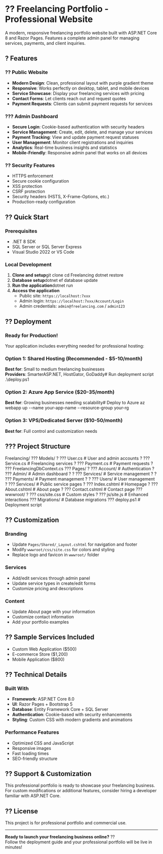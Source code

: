 # ?? Freelancing Portfolio - Professional Website

A modern, responsive freelancing portfolio website built with ASP.NET Core 8 and Razor Pages. Features a complete admin panel for managing services, payments, and client inquiries.

## ? Features

### ?? Public Website
- **Modern Design**: Clean, professional layout with purple gradient theme
- **Responsive**: Works perfectly on desktop, tablet, and mobile devices
- **Service Showcase**: Display your freelancing services with pricing
- **Contact Forms**: Let clients reach out and request quotes
- **Payment Requests**: Clients can submit payment requests for services

### ??? Admin Dashboard
- **Secure Login**: Cookie-based authentication with security headers
- **Service Management**: Create, edit, delete, and manage your services
- **Payment Tracking**: View and update payment request statuses
- **User Management**: Monitor client registrations and inquiries
- **Analytics**: Real-time business insights and statistics
- **Mobile-Friendly**: Responsive admin panel that works on all devices

### ?? Security Features
- HTTPS enforcement
- Secure cookie configuration
- XSS protection
- CSRF protection
- Security headers (HSTS, X-Frame-Options, etc.)
- Production-ready configuration

## ?? Quick Start

### Prerequisites
- .NET 8 SDK
- SQL Server or SQL Server Express
- Visual Studio 2022 or VS Code

### Local Development
1. **Clone and setup**git clone <your-repo>
cd Freelancing
dotnet restore
2. **Database setup**dotnet ef database update
3. **Run the application**dotnet run
4. **Access the application**
   - Public site: `https://localhost:7xxx`
   - Admin login: `https://localhost:7xxx/Account/Login`
   - Admin credentials: `admin@freelancing.com` / `admin123`

## ?? Deployment

### Ready for Production!
Your application includes everything needed for professional hosting:

### Option 1: Shared Hosting (Recommended - $5-10/month)
**Best for**: Small to medium freelancing businesses  
**Providers**: SmarterASP.NET, HostGator, GoDaddy# Run deployment script
.\deploy.ps1
### Option 2: Azure App Service ($20-35/month)
**Best for**: Growing businesses needing scalability# Deploy to Azure
az webapp up --name your-app-name --resource-group your-rg
### Option 3: VPS/Dedicated Server ($10-50/month)
**Best for**: Full control and customization needs

## ??? Project Structure
Freelancing/
??? Models/
?   ??? User.cs              # User and admin accounts
?   ??? Service.cs           # Freelancing services
?   ??? Payment.cs           # Payment requests
?   ??? FreelancingDbContext.cs
??? Pages/
?   ??? Account/             # Authentication
?   ??? Admin/               # Admin dashboard
?   ?   ??? Services/        # Service management
?   ?   ??? Payments/        # Payment management
?   ?   ??? Users/           # User management
?   ??? Services/            # Public service pages
?   ??? Index.cshtml         # Homepage
?   ??? About.cshtml         # About page
?   ??? Contact.cshtml       # Contact page
??? wwwroot/
?   ??? css/site.css         # Custom styles
?   ??? js/site.js           # Enhanced interactions
??? Migrations/              # Database migrations
??? deploy.ps1               # Deployment script
## ?? Customization

### Branding
- Update `Pages/Shared/_Layout.cshtml` for navigation and footer
- Modify `wwwroot/css/site.css` for colors and styling
- Replace logo and favicon in `wwwroot/` folder

### Services
- Add/edit services through admin panel
- Update service types in create/edit forms
- Customize pricing and descriptions

### Content
- Update About page with your information
- Customize contact information
- Add your portfolio examples

## ?? Sample Services Included
- Custom Web Application ($500)
- E-commerce Store ($1,200)
- Mobile Application ($800)

## ?? Technical Details

### Built With
- **Framework**: ASP.NET Core 8.0
- **UI**: Razor Pages + Bootstrap 5
- **Database**: Entity Framework Core + SQL Server
- **Authentication**: Cookie-based with security enhancements
- **Styling**: Custom CSS with modern gradients and animations

### Performance Features
- Optimized CSS and JavaScript
- Responsive images
- Fast loading times
- SEO-friendly structure

## ?? Support & Customization

This professional portfolio is ready to showcase your freelancing business. For custom modifications or additional features, consider hiring a developer familiar with ASP.NET Core.

## ?? License

This project is for professional portfolio and commercial use.

---

**Ready to launch your freelancing business online?** ??  
Follow the deployment guide and your professional portfolio will be live in minutes!